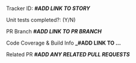 # <Feature Title>

Tracker ID: **_#ADD LINK TO STORY_**

Unit tests completed?: (Y/N)

PR Branch
**_#ADD LINK TO PR BRANCH_**

Code Coverage & Build Info
**_#ADD LINK TO ...**

Related PR
**_#ADD ANY RELATED PULL REQUESTS_**

